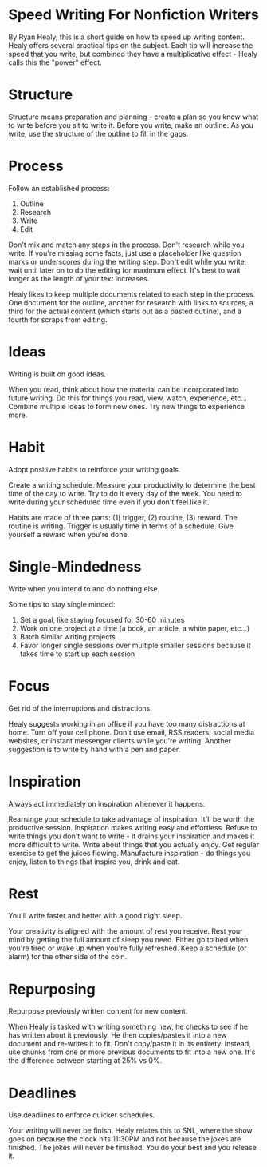 # Speed Writing For Nonfiction Writers

By Ryan Healy, this is a short guide on how to speed up writing content. Healy offers several
practical tips on the subject. Each tip will increase the speed that you write, but combined they
have a multiplicative effect - Healy calls this the "power" effect.

# Structure

Structure means preparation and planning - create a plan so you know what to write before you sit to
write it. Before you write, make an outline. As you write, use the structure of the outline to fill
in the gaps.

# Process

Follow an established process:

1. Outline
2. Research
3. Write
4. Edit

Don't mix and match any steps in the process. Don't research while you write. If you're missing some
facts, just use a placeholder like question marks or underscores during the writing step. Don't edit
while you write, wait until later on to do the editing for maximum effect. It's best to wait longer
as the length of your text increases.

Healy likes to keep multiple documents related to each step in the process. One document for the
outline, another for research with links to sources, a third for the actual content (which starts
out as a pasted outline), and a fourth for scraps from editing.

# Ideas

Writing is built on good ideas.

When you read, think about how the material can be incorporated into future writing. Do this for
things you read, view, watch, experience, etc... Combine multiple ideas to form new ones. Try new
things to experience more.

# Habit

Adopt positive habits to reinforce your writing goals.

Create a writing schedule. Measure your productivity to determine the best time of the day to write.
Try to do it every day of the week. You need to write during your scheduled time even if you don't
feel like it.

Habits are made of three parts: (1) trigger, (2) routine, (3) reward. The routine is writing.
Trigger is usually time in terms of a schedule. Give yourself a reward when you're done.

# Single-Mindedness

Write when you intend to and do nothing else.

Some tips to stay single minded:

1. Set a goal, like staying focused for 30-60 minutes
2. Work on one project at a time (a book, an article, a white paper, etc...)
3. Batch similar writing projects
4. Favor longer single sessions over multiple smaller sessions because it takes time to start up
   each session

# Focus

Get rid of the interruptions and distractions.

Healy suggests working in an office if you have too many distractions at home. Turn off your cell
phone. Don't use email, RSS readers, social media websites, or instant messenger clients while
you're writing. Another suggestion is to write by hand with a pen and paper.

# Inspiration

Always act immediately on inspiration whenever it happens.

Rearrange your schedule to take advantage of inspiration. It'll be worth the productive session.
Inspiration makes writing easy and effortless. Refuse to write things you don't want to write - it
drains your inspiration and makes it more difficult to write. Write about things that you actually
enjoy. Get regular exercise to get the juices flowing. Manufacture inspiration - do things you
enjoy, listen to things that inspire you, drink and eat.

# Rest

You'll write faster and better with a good night sleep.

Your creativity is aligned with the amount of rest you receive. Rest your mind by getting the full
amount of sleep you need. Either go to bed when you're tired or wake up when you're fully refreshed.
Keep a schedule (or alarm) for the other side of the coin.

# Repurposing

Repurpose previously written content for new content.

When Healy is tasked with writing something new, he checks to see if he has written about it
previously. He then copies/pastes it into a new document and re-writes it to fit. Don't copy/paste
it in its entirety. Instead, use chunks from one or more previous documents to fit into a new one.
It's the difference between starting at 25% vs 0%.

# Deadlines

Use deadlines to enforce quicker schedules.

Your writing will never be finish. Healy relates this to SNL, where the show goes on because the
clock hits 11:30PM and not because the jokes are finished. The jokes will never be finished. You do
your best and you release it.